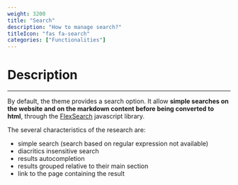 ```yaml
---
weight: 3200
title: "Search"
description: "How to manage search?"
titleIcon: "fas fa-search"
categories: ["Functionalities"]
---
```


# Description
---

By default, the theme provides a search option. It allow **simple searches on the website and on the markdown content before being converted to html**, through the [FlexSearch](https://github.com/nextapps-de/flexsearch) javascript library.

The several characteristics of the research are:
* simple search (search based on regular expression not available)
* diacritics insensitive search
* results autocompletion
* results grouped relative to their main section
* link to the page containing the result

